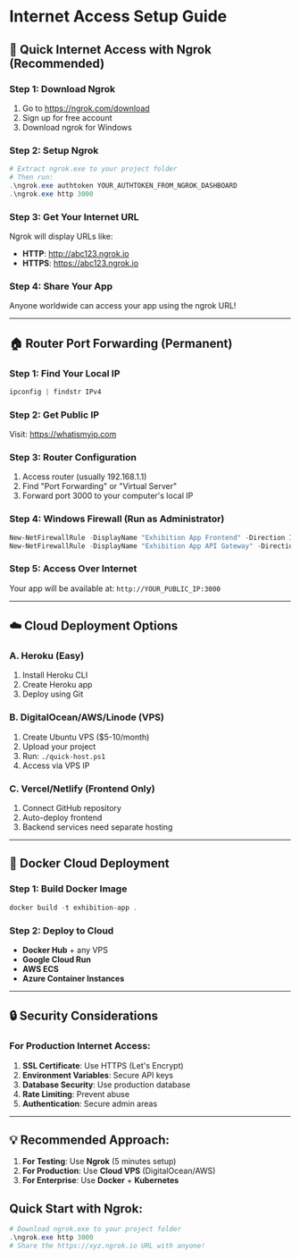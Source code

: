 # Internet Access Setup Guide

## 🚀 Quick Internet Access with Ngrok (Recommended)

### Step 1: Download Ngrok
1. Go to https://ngrok.com/download
2. Sign up for free account
3. Download ngrok for Windows

### Step 2: Setup Ngrok
```powershell
# Extract ngrok.exe to your project folder
# Then run:
.\ngrok.exe authtoken YOUR_AUTHTOKEN_FROM_NGROK_DASHBOARD
.\ngrok.exe http 3000
```

### Step 3: Get Your Internet URL
Ngrok will display URLs like:
- **HTTP**: http://abc123.ngrok.io
- **HTTPS**: https://abc123.ngrok.io

### Step 4: Share Your App
Anyone worldwide can access your app using the ngrok URL!

---

## 🏠 Router Port Forwarding (Permanent)

### Step 1: Find Your Local IP
```powershell
ipconfig | findstr IPv4
```

### Step 2: Get Public IP
Visit: https://whatismyip.com

### Step 3: Router Configuration
1. Access router (usually 192.168.1.1)
2. Find "Port Forwarding" or "Virtual Server"
3. Forward port 3000 to your computer's local IP

### Step 4: Windows Firewall (Run as Administrator)
```powershell
New-NetFirewallRule -DisplayName "Exhibition App Frontend" -Direction Inbound -Protocol TCP -LocalPort 3000 -Action Allow
New-NetFirewallRule -DisplayName "Exhibition App API Gateway" -Direction Inbound -Protocol TCP -LocalPort 5000 -Action Allow
```

### Step 5: Access Over Internet
Your app will be available at: `http://YOUR_PUBLIC_IP:3000`

---

## ☁️ Cloud Deployment Options

### A. Heroku (Easy)
1. Install Heroku CLI
2. Create Heroku app
3. Deploy using Git

### B. DigitalOcean/AWS/Linode (VPS)
1. Create Ubuntu VPS ($5-10/month)
2. Upload your project
3. Run: `./quick-host.ps1`
4. Access via VPS IP

### C. Vercel/Netlify (Frontend Only)
1. Connect GitHub repository
2. Auto-deploy frontend
3. Backend services need separate hosting

---

## 🐳 Docker Cloud Deployment

### Step 1: Build Docker Image
```powershell
docker build -t exhibition-app .
```

### Step 2: Deploy to Cloud
- **Docker Hub** + any VPS
- **Google Cloud Run**
- **AWS ECS**
- **Azure Container Instances**

---

## 🔒 Security Considerations

### For Production Internet Access:
1. **SSL Certificate**: Use HTTPS (Let's Encrypt)
2. **Environment Variables**: Secure API keys
3. **Database Security**: Use production database
4. **Rate Limiting**: Prevent abuse
5. **Authentication**: Secure admin areas

---

## 💡 Recommended Approach:

1. **For Testing**: Use **Ngrok** (5 minutes setup)
2. **For Production**: Use **Cloud VPS** (DigitalOcean/AWS)
3. **For Enterprise**: Use **Docker** + **Kubernetes**

## Quick Start with Ngrok:
```powershell
# Download ngrok.exe to your project folder
.\ngrok.exe http 3000
# Share the https://xyz.ngrok.io URL with anyone!
```